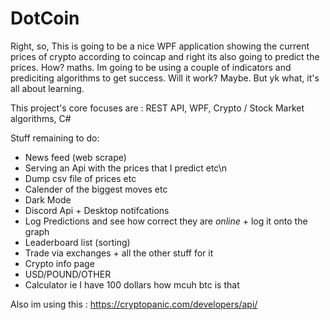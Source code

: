 # DotCoin

Right, so, This is going to be a nice WPF application showing the current prices of crypto according to coincap and
right its also going to predict the prices. How? maths.
Im going to be using a couple of indicators and prediciting algorithms to get success. Will it work? Maybe. But yk what,
it's all about learning.

This project's core focuses are : REST API, WPF, Crypto / Stock Market algorithms, C#


Stuff remaining to do:
- News feed (web scrape)
- Serving an Api with the prices that I predict etc\n
- Dump csv file of prices etc
- Calender of the biggest moves etc
- Dark Mode
- Discord Api + Desktop notifcations
- Log Predictions and see how correct they are *online* + log it onto the graph
- Leaderboard list (sorting)
- Trade via exchanges + all the other stuff for it
- Crypto info page
- USD/POUND/OTHER
- Calculator ie I have 100 dollars how mcuh btc is that




Also im using this : https://cryptopanic.com/developers/api/
